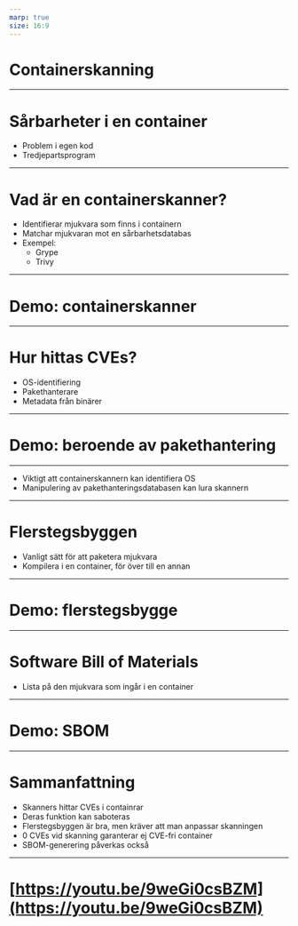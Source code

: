 ```yaml
---
marp: true
size: 16:9
---
```


<!-- _class: lead -->
# Containerskanning

---

# Sårbarheter i en container

* Problem i egen kod
* Tredjepartsprogram

---

# Vad är en containerskanner?

* Identifierar mjukvara som finns i containern
* Matchar mjukvaran mot en sårbarhetsdatabas
* Exempel:
  - Grype
  - Trivy

---

# Demo: containerskanner

---

# Hur hittas CVEs?

* OS-identifiering
* Pakethanterare
* Metadata från binärer

---

# Demo: beroende av pakethantering

---

* Viktigt att containerskannern kan identifiera OS
* Manipulering av pakethanteringsdatabasen kan lura skannern

---

# Flerstegsbyggen

* Vanligt sätt för att paketera mjukvara
* Kompilera i en container, för över till en annan

---

# Demo: flerstegsbygge

---

# Software Bill of Materials

* Lista på den mjukvara som ingår i en container

---

# Demo: SBOM

---

# Sammanfattning

* Skanners hittar CVEs i containrar
* Deras funktion kan saboteras
* Flerstegsbyggen är bra, men kräver att man anpassar skanningen
* 0 CVEs vid skanning garanterar ej CVE-fri container
* SBOM-generering påverkas också

---

# [https://youtu.be/9weGi0csBZM](https://youtu.be/9weGi0csBZM)
